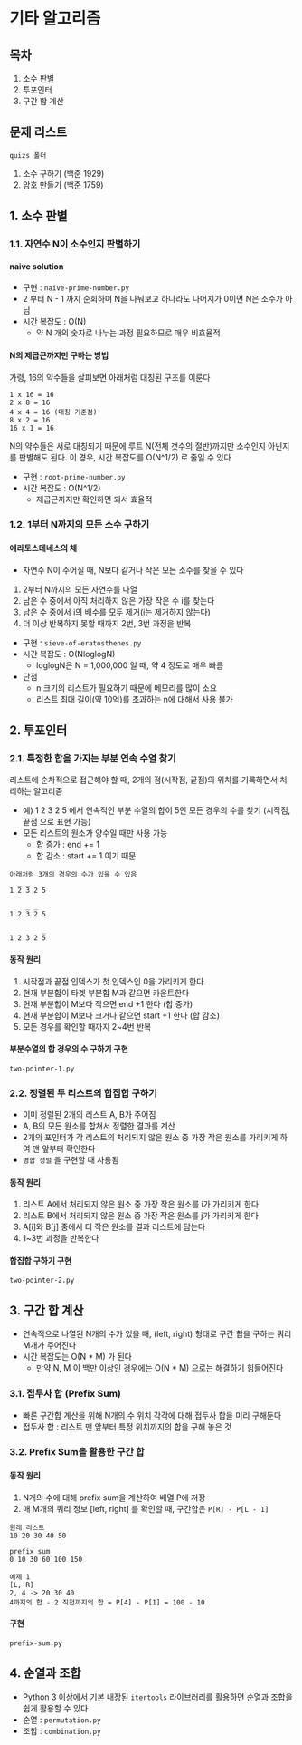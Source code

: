 # 기타 알고리즘

## 목차

1. 소수 판별
2. 투포인터
3. 구간 합 계산

## 문제 리스트

`quizs 폴더`

1. 소수 구하기 (백준 1929)
2. 암호 만들기 (백준 1759)

## 1. 소수 판별

### 1.1. 자연수 N이 소수인지 판별하기

#### naive solution

- 구현 : `naive-prime-number.py`
- 2 부터 N - 1 까지 순회하며 N을 나눠보고 하나라도 나머지가 0이면 N은 소수가 아님
- 시간 복잡도 : O(N)
  - 약 N 개의 숫자로 나누는 과정 필요하므로 매우 비효율적

#### N의 제곱근까지만 구하는 방법

가령, 16의 약수들을 살펴보면 아래처럼 대칭된 구조를 이룬다

```
1 x 16 = 16
2 x 8 = 16
4 x 4 = 16 (대칭 기준점)
8 x 2 = 16
16 x 1 = 16
```

N의 약수들은 서로 대칭되기 때문에 루트 N(전체 갯수의 절반)까지만 소수인지 아닌지를 판별해도 된다. 이 경우, 시간 복잡도를 O(N^1/2) 로 줄일 수 있다

- 구현 : `root-prime-number.py`
- 시간 복잡도 : O(N^1/2)
  - 제곱근까지만 확인하면 되서 효율적

### 1.2. 1부터 N까지의 모든 소수 구하기

#### 에라토스테네스의 체

- 자연수 N이 주어질 때, N보다 같거나 작은 모든 소수를 찾을 수 있다

1. 2부터 N까지의 모든 자연수를 나열
2. 남은 수 중에서 아직 처리하지 않은 가장 작은 수 i를 찾는다
3. 남은 수 중에서 i의 배수를 모두 제거(i는 제거하지 않는다)
4. 더 이상 반복하지 못할 때까지 2번, 3번 과정을 반복

- 구현 : `sieve-of-eratosthenes.py`
- 시간 복잡도 : O(NloglogN)
  - loglogN은 N = 1,000,000 일 때, 약 4 정도로 매우 빠름
- 단점
  - n 크기의 리스트가 필요하기 때문에 메모리를 많이 소요
  - 리스트 최대 길이(약 10억)를 초과하는 n에 대해서 사용 불가

## 2. 투포인터

### 2.1. 특정한 합을 가지는 부분 연속 수열 찾기

리스트에 순차적으로 접근해야 할 때, 2개의 점(시작점, 끝점)의 위치를 기록하면서 처리하는 알고리즘

- 예) 1 2 3 2 5 에서 연속적인 부분 수열의 합이 5인 모든 경우의 수를 찾기 (시작점, 끝점 으로 표현 가능)
- 모든 리스트의 원소가 양수일 때만 사용 가능
  - 합 증가 : end += 1
  - 합 감소 : start += 1 이기 때문

```
아래처럼 3개의 경우의 수가 있을 수 있음
  _ _
1 2 3 2 5

    _ _
1 2 3 2 5

        _
1 2 3 2 5
```

#### 동작 원리

1. 시작점과 끝점 인덱스가 첫 인덱스인 0을 가리키게 한다
2. 현재 부분합이 타겟 부분합 M과 같으면 카운트한다
3. 현재 부분합이 M보다 작으면 end +1 한다 (합 증가)
4. 현재 부분합이 M보다 크거나 같으면 start +1 한다 (합 감소)
5. 모든 경우를 확인할 때까지 2~4번 반복

#### 부분수열의 합 경우의 수 구하기 구현

`two-pointer-1.py`

### 2.2. 정렬된 두 리스트의 합집합 구하기

- 이미 정렬된 2개의 리스트 A, B가 주어짐
- A, B의 모든 원소를 합쳐서 정렬한 결과를 계산
- 2개의 포인터가 각 리스트의 처리되지 않은 원소 중 가장 작은 원소를 가리키게 하여 맨 앞부터 확인한다
- `병합 정렬` 을 구현할 때 사용됨

#### 동작 원리

1. 리스트 A에서 처리되지 않은 원소 중 가장 작은 원소를 i가 가리키게 한다
2. 리스트 B에서 처리되지 않은 원소 중 가장 작은 원소를 j가 가리키게 한다
3. A[i]와 B[j] 중에서 더 작은 원소를 결과 리스트에 담는다
4. 1~3번 과정을 반복한다

#### 합집합 구하기 구현

`two-pointer-2.py`

## 3. 구간 합 계산

- 연속적으로 나열된 N개의 수가 있을 때, (left, right) 형태로 구간 합을 구하는 쿼리 M개가 주어진다
- 시간 복잡도는 O(N * M) 가 된다
  - 만약 N, M 이 백만 이상인 경우에는 O(N * M) 으로는 해결하기 힘들어진다

### 3.1. 접두사 합 (Prefix Sum)

- 빠른 구간합 계산을 위해 N개의 수 위치 각각에 대해 접두사 합을 미리 구해둔다
- 접두사 합 : 리스트 맨 앞부터 특정 위치까지의 합을 구해 놓은 것

### 3.2. Prefix Sum을 활용한 구간 합

#### 동작 원리

1. N개의 수에 대해 prefix sum을 계산하여 배열 P에 저장
2. 매 M개의 쿼리 정보 [left, right] 를 확인할 때, 구간합은 `P[R] - P[L - 1]`

```
원래 리스트
10 20 30 40 50

prefix sum
0 10 30 60 100 150

예제 1
[L, R]
2, 4 -> 20 30 40
4까지의 합 - 2 직전까지의 합 = P[4] - P[1] = 100 - 10
```

#### 구현

`prefix-sum.py`

## 4. 순열과 조합

- Python 3 이상에서 기본 내장된 `itertools` 라이브러리를 활용하면 순열과 조합을 쉽게 활용할 수 있다
- 순열 : `permutation.py`
- 조합 : `combination.py`

